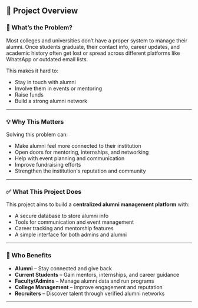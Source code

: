 

## 📘 Project Overview

### 🎯 What’s the Problem?

Most colleges and universities don’t have a proper system to manage their alumni. Once students graduate, their contact info, career updates, and academic history often get lost or spread across different platforms like WhatsApp or outdated email lists.

This makes it hard to:

* Stay in touch with alumni
* Involve them in events or mentoring
* Raise funds
* Build a strong alumni network

---

### 💡 Why This Matters

Solving this problem can:

* Make alumni feel more connected to their institution
* Open doors for mentoring, internships, and networking
* Help with event planning and communication
* Improve fundraising efforts
* Strengthen the institution's reputation and community

---

### ✅ What This Project Does

This project aims to build a **centralized alumni management platform** with:

* A secure database to store alumni info
* Tools for communication and event management
* Career tracking and mentorship features
* A simple interface for both admins and alumni

---

### 👥 Who Benefits

* **Alumni** – Stay connected and give back
* **Current Students** – Gain mentors, internships, and career guidance
* **Faculty/Admins** – Manage alumni data and run programs
* **College Management** – Improve engagement and reputation
* **Recruiters** – Discover talent through verified alumni networks

---


